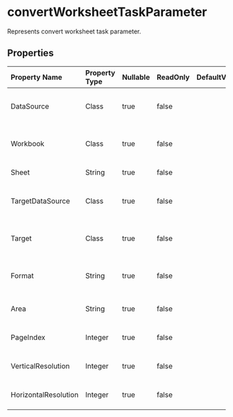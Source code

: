 # **convertWorksheetTaskParameter**

Represents convert worksheet task parameter. 

## **Properties**

| Property Name | Property Type | Nullable |  ReadOnly | DefaultValue | Description | 
| :- | :- | :- |:- |  :- | :- |
|DataSource|Class|true|false |  |Represents data source of task object.|
|Workbook|Class|true|false |  |Represents data source of task object.|
|Sheet|String|true|false |  |Represents worksheet.|
|TargetDataSource|Class|true|false |  |Represents destination data source.|
|Target|Class|true|false |  |Represents destination data source.|
|Format|String|true|false |  |Represents destination data format.|
|Area|String|true|false |  |Represents converted data area.|
|PageIndex|Integer|true|false |  |Represents converted page index.|
|VerticalResolution|Integer|true|false |  |Represents vertical resolution.|
|HorizontalResolution|Integer|true|false |  |Represents horizontal resolution.|

